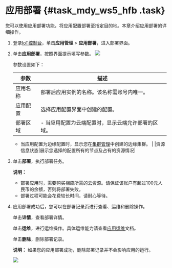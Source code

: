 # 应用部署 {#task_mdy_ws5_hfb .task}

您可以使用应用部署功能，将应用配置部署至指定目的地。本章介绍应用部署的详细操作。

1.  登录[IoT控制台](https://iot.console.aliyun.com)，单击**应用管理** \> **应用部署**，进入部署界面。 
2.  单击**应用部署**，按照界面提示填写参数。 ![](http://static-aliyun-doc.oss-cn-hangzhou.aliyuncs.com/assets/img/22205/153968352613315_zh-CN.png)

    参数设置如下：

    |参数|描述|
    |--|--|
    |应用名称|部署后应用实例的名称。该名称需账号内唯一。|
    |应用配置|选择应用配置界面中创建的配置。|
    |部署区域|     -   当应用配置为云端配置时，显示云端允许部署的区域。
    -   当应用配置为边缘配置时，显示您在[集群管理](cn.zh-CN/应用管理/集群管理.md#)中创建的边缘集群。
 |
    |资源信息状态|展示您选择的配置所有的节点及占有的资源情况|

3.  单击**部署**，执行部署任务。 

    **说明：** 

    -   部署应用时，需要购买相应所需的云资源。请保证该账户有超过100元人民币的余额，否则将部署失败。
    -   部署过程可能会花费较长时间，请耐心等待。
4.  应用部署成功后，您可以在部署记录页进行查看、运维和删除操作。 

    单击**详情**，查看部署详情。

    单击**运维**，进行运维操作。具体运维能力请查看[应用运维](cn.zh-CN/.md#)文档。

    单击**删除**，删除部署记录。

    **说明：** 如果您的应用部署成功，删除部署记录并不会影响应用的运行。

    ![](http://static-aliyun-doc.oss-cn-hangzhou.aliyuncs.com/assets/img/22205/153968352613318_zh-CN.png) 


